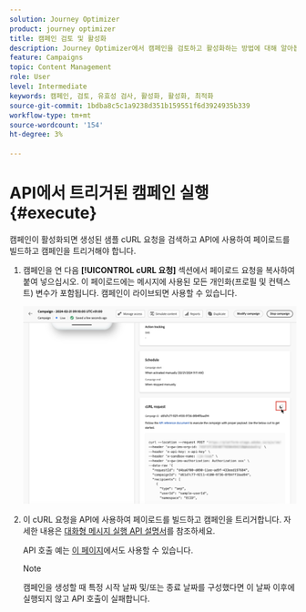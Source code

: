 ```yaml
---
solution: Journey Optimizer
product: journey optimizer
title: 캠페인 검토 및 활성화
description: Journey Optimizer에서 캠페인을 검토하고 활성화하는 방법에 대해 알아봅니다
feature: Campaigns
topic: Content Management
role: User
level: Intermediate
keywords: 캠페인, 검토, 유효성 검사, 활성화, 활성화, 최적화
source-git-commit: 1bdba8c5c1a9238d351b159551f6d3924935b339
workflow-type: tm+mt
source-wordcount: '154'
ht-degree: 3%

---
```



# API에서 트리거된 캠페인 실행 {#execute}

캠페인이 활성화되면 생성된 샘플 cURL 요청을 검색하고 API에 사용하여 페이로드를 빌드하고 캠페인을 트리거해야 합니다.

1. 캠페인을 연 다음 **[!UICONTROL cURL 요청]** 섹션에서 페이로드 요청을 복사하여 붙여 넣으십시오. 이 페이로드에는 메시지에 사용된 모든 개인화(프로필 및 컨텍스트) 변수가 포함됩니다. 캠페인이 라이브되면 사용할 수 있습니다.

   ![](assets/api-triggered-curl.png)

1. 이 cURL 요청을 API에 사용하여 페이로드를 빌드하고 캠페인을 트리거합니다. 자세한 내용은 [대화형 메시지 실행 API 설명서](https://developer.adobe.com/journey-optimizer-apis/references/messaging/#tag/execution)를 참조하세요.


   API 호출 예는 [이 페이지](https://developer.adobe.com/journey-optimizer-apis/references/messaging-samples/)에서도 사용할 수 있습니다.

   >[!NOTE]
   >
   >캠페인을 생성할 때 특정 시작 날짜 및/또는 종료 날짜를 구성했다면 이 날짜 이후에 실행되지 않고 API 호출이 실패합니다.
